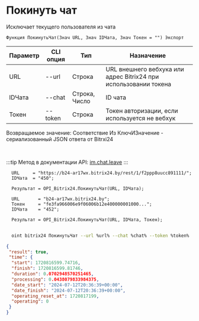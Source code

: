 ﻿---
sidebar_position: 3
---

# Покинуть чат
 Исключает текущего пользователя из чата



`Функция ПокинутьЧат(Знач URL, Знач IDЧата, Знач Токен = "") Экспорт`

  | Параметр | CLI опция | Тип | Назначение |
  |-|-|-|-|
  | URL | --url | Строка | URL внешнего вебхука или адрес Bitrix24 при использовании токена |
  | IDЧата | --chat | Строка, Число | ID чата |
  | Токен | --token | Строка | Токен авторизации, если используется не вебхук |

  
  Возвращаемое значение:   Соответствие Из КлючИЗначение - сериализованный JSON ответа от Bitrxi24

<br/>

:::tip
Метод в документации API: [im.chat.leave](https://dev.1c-bitrix.ru/learning/course/?COURSE_ID=93&LESSON_ID=12101)
:::
<br/>


```bsl title="Пример кода"
  URL     = "https://b24-ar17wx.bitrix24.by/rest/1/f2ppp8uucc891111/";
  IDЧата  = "450";
  
  Результат = OPI_Bitrix24.ПокинутьЧат(URL, IDЧата);
  
  URL       = "b24-ar17wx.bitrix24.by";
  Токен     = "fe3fa966006e9f06006b12e400000001000...";
  IDЧата    = "452";
  
  Результат = OPI_Bitrix24.ПокинутьЧат(URL, IDЧата, Токен);
```
	


```sh title="Пример команды CLI"
    
  oint bitrix24 ПокинутьЧат --url %url% --chat %chat% --token %token%

```

```json title="Результат"
{
 "result": true,
 "time": {
  "start": 1720816599.74716,
  "finish": 1720816599.81746,
  "duration": 0.0702948570251465,
  "processing": 0.0438079833984375,
  "date_start": "2024-07-12T20:36:39+00:00",
  "date_finish": "2024-07-12T20:36:39+00:00",
  "operating_reset_at": 1720817199,
  "operating": 0
 }
}
```
